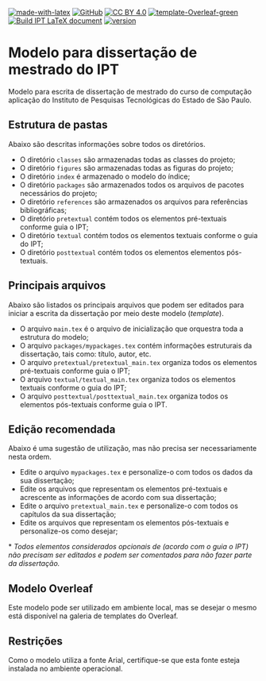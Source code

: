 [![made-with-latex](https://img.shields.io/badge/Made%20with-LateX-blue?logo=Latex)](https://www.latex-project.org/) [![GitHub](https://badgen.net/badge/icon/github?icon=github&label)](https://github.com/manascimento/template-ipt) [![CC BY 4.0](https://img.shields.io/badge/License-CC%20BY%204.0-lightgrey?logo=Creative%20Commons)](http://creativecommons.org/licenses/by/4.0/) [![template-Overleaf-green](https://img.shields.io/badge/Template-Overleaf-green?logo=Overleaf)](https://www.overleaf.com/latex/templates/ipt-dissertacao/txmkjzcmcdnn) [![Build IPT LaTeX document](https://github.com/manascimento/template-ipt/actions/workflows/main.yml/badge.svg?branch=main)](https://github.com/manascimento/template-ipt/actions/workflows/main.yml) [![version](https://img.shields.io/badge/version-v1.1.0-blue)](https://img.shields.io/badge/version-v1.1.0-blue)

# Modelo para dissertação de mestrado do IPT
Modelo para escrita de dissertação de mestrado do curso de computação aplicação do Instituto de Pesquisas Tecnológicas do Estado de São Paulo.

## Estrutura de pastas
Abaixo são descritas informações sobre todos os diretórios.

- O diretório `classes` são armazenadas todas as classes do projeto;
- O diretório `figures` são armazenadas todas as figuras do projeto;
- O diretório `index` é armazenado o modelo do índice;
- O diretório `packages` são armazenados todos os arquivos de pacotes necessários do projeto;
- O diretório `references` são armazenados os arquivos para referências bibliográficas;
- O diretório `pretextual` contém todos os elementos pré-textuais conforme guia o IPT;
- O diretório `textual` contém todos os elementos textuais conforme o guia do IPT;
- O diretório `posttextual` contém todos os elementos elementos pós-textuais.

## Principais arquivos
Abaixo são listados os principais arquivos que podem ser editados para iniciar a escrita da dissertação por meio deste modelo (*template*).

- O arquivo `main.tex` é o arquivo de inicialização que orquestra toda a estrutura do modelo;
- O arquivo `packages/mypackages.tex` contém informações estruturais da dissertação, tais como: título, autor, etc.
- O arquivo `pretextual/pretextual_main.tex` organiza todos os elementos pré-textuais conforme guia o IPT;
- O arquivo `textual/textual_main.tex` organiza todos os elementos textuais conforme o guia do IPT;
- O arquivo `posttextual/posttextual_main.tex` organiza todos os elementos pós-textuais conforme guia o IPT.

## Edição recomendada

Abaixo é uma sugestão de utilização, mas não precisa ser necessariamente nesta ordem.

- Edite o arquivo `mypackages.tex` e personalize-o com todos os dados da sua dissertação;
- Edite os arquivos que representam os elementos pré-textuais e acrescente as informações de acordo com sua dissertação;
- Edite o arquivo `pretextual_main.tex` e personalize-o com todos os capítulos da sua dissertação;
- Edite os arquivos que representam os elementos pós-textuais e personalize-os como desejar;

\* *Todos elementos considerados opcionais de (acordo com o guia o IPT) não precisam ser editados e podem ser comentados para não fazer parte da dissertação.*

## Modelo Overleaf

Este modelo pode ser utilizado em ambiente local, mas se desejar o mesmo está disponível na galeria de templates do Overleaf.

## Restrições

Como o modelo utiliza a fonte Arial, certifique-se que esta fonte esteja instalada no ambiente operacional.
